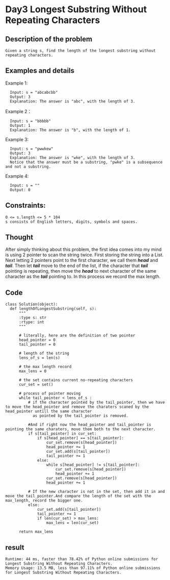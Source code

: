 # Day3 Longest Substring Without Repeating Characters #

## Description of the problem ##

    Given a string s, find the length of the longest substring without repeating characters.

## Examples and details ##

   Example 1:
    
      Input: s = "abcabcbb"
      Output: 3
      Explanation: The answer is "abc", with the length of 3.
      
   Example 2：
    
      Input: s = "bbbbb"
      Output: 1
      Explanation: The answer is "b", with the length of 1.
      
   Example 3:
    
      Input: s = "pwwkew"
      Output: 3
      Explanation: The answer is "wke", with the length of 3.
      Notice that the answer must be a substring, "pwke" is a subsequence and not a substring.
      
   Example 4:
    
      Input: s = ""
      Output: 0
      
## Constraints: ##
    
    0 <= s.length <= 5 * 104
    s consists of English letters, digits, symbols and spaces.
    
    
## Thought ##

  After simply thinking about this problem, the first idea comes into my mind is using 2 pointer to scan the string twice. First storing the string into a List. Next letting 
  2 pointers point to the first character, we call them ___head___ and ___tail___. Then let ___tail___ move to the end of the list, if the character that ___tail___ pointing 
  is repeating, then move the ___head___ to next character of the same character as the ___tail___ pointing to. In this process we record the max length. 


## Code ##

    class Solution(object):
      def lengthOfLongestSubstring(self, s):
          """
          :type s: str
          :rtype: int
          """
          
          # literally, here are the definition of two pointer
          head_pointer = 0
          tail_pointer = 0
          
          # length of the string
          lens_of_s = len(s)
          
          # the max length record
          max_lens = 0
          
          # the set contains current no-repeating characters
          cur_set = set()
          
          # process of pointer moving
          while tail_pointer < lens_of_s :
              # if the character pointed by the tail_pointer, then we have to move the head_pointer and remove the charaters scaned by the head_pointer untill the same character
                as pointed by the tail_pointer is removed.
                
              #And if right now the head_pointer and tail_pointer is pointing the same charaters, move them both to the next character.
              if s[tail_pointer] in cur_set:
                  if s[head_pointer] == s[tail_pointer]:
                      cur_set.remove(s[head_pointer])
                      head_pointer += 1
                      cur_set.add(s[tail_pointer])
                      tail_pointer += 1
                  else:
                      while s[head_pointer] != s[tail_pointer]:
                          cur_set.remove(s[head_pointer])
                          head_pointer += 1
                      cur_set.remove(s[head_pointer])
                      head_pointer += 1
                      
              # If the new character is not in the set, then add it in and move the tail_pointer.And compare the length of the set with the max_length, record the bigger one.
              else:
                  cur_set.add(s[tail_pointer])
                  tail_pointer += 1
                  if len(cur_set) > max_lens:
                      max_lens = len(cur_set)

          return max_lens
    
    
## result ##
    
    Runtime: 44 ms, faster than 78.42% of Python online submissions for Longest Substring Without Repeating Characters.
    Memory Usage: 13.5 MB, less than 97.11% of Python online submissions for Longest Substring Without Repeating Characters.
    
    
    
